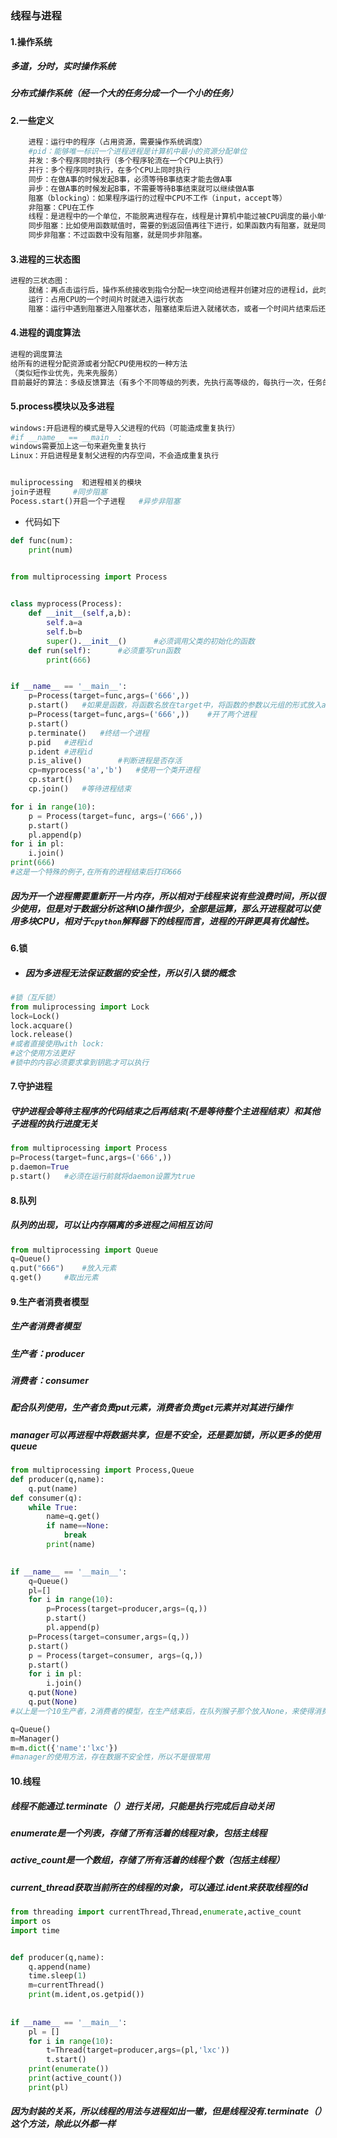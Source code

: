 ### 线程与进程

#### 1.操作系统

##### 		多道，分时，实时操作系统

##### 		分布式操作系统（经一个大的任务分成一个一个小的任务）

#### 2.一些定义

```python
	进程：运行中的程序（占用资源，需要操作系统调度）
	#pid：能够唯一标识一个进程进程是计算机中最小的资源分配单位
	并发：多个程序同时执行（多个程序轮流在一个CPU上执行）
	并行：多个程序同时执行，在多个CPU上同时执行
	同步：在做A事的时候发起B事，必须等待B事结束才能去做A事
	异步：在做A事的时候发起B事，不需要等待B事结束就可以继续做A事
	阻塞（blocking）：如果程序运行的过程中CPU不工作（input，accept等）
	非阻塞：CPU在工作
	线程：是进程中的一个单位，不能脱离进程存在，线程是计算机中能过被CPU调度的最小单位。
	同步阻塞：比如使用函数赋值时，需要的到返回值再往下进行，如果函数内有阻塞，就是同步阻塞。
	同步非阻塞：不过函数中没有阻塞，就是同步非阻塞。
```

#### 3.进程的三状态图

```python
进程的三状态图：
	就绪：再点击运行后，操作系统接收到指令分配一块空间给进程并创建对应的进程id，此时进入就绪状态。（等待CPU）
	运行：占用CPU的一个时间片时就进入运行状态
	阻塞：运行中遇到阻塞进入阻塞状态，阻塞结束后进入就绪状态，或者一个时间片结束后还没运行结束，也就如就绪状态。（直到运行结束，结束进程）
```

#### 4.进程的调度算法

```python
进程的调度算法
给所有的进程分配资源或者分配CPU使用权的一种方法
（类似短作业优先，先来先服务）
目前最好的算法：多级反馈算法（有多个不同等级的列表，先执行高等级的，每执行一次，任务的等级就下降。等级越低的进程分到的时间片越大，但是在这个过程中，一旦有高等级的优先级出现，就将低等级的任务放下，先执行高等级的）
```

#### 5.process模块以及多进程

```python
windows:开启进程的模式是导入父进程的代码（可能造成重复执行）
#if __name__ == __main__:
windows需要加上这一句来避免重复执行
Linux：开启进程是复制父进程的内存空间，不会造成重复执行


muliprocessing  和进程相关的模块
join子进程		#同步阻塞
Pocess.start()开启一个子进程	#异步非阻塞


```

+ 代码如下

```python
def func(num):
    print(num)
    

from multiprocessing import Process


class myprocess(Process):
    def __init__(self,a,b):
        self.a=a
        self.b=b
        super().__init__()		#必须调用父类的初始化的函数
    def run(self):		#必须重写run函数
        print(666)


if __name__ == '__main__':
    p=Process(target=func,args=('666',))
    p.start()	#如果是函数，将函数名放在target中，将函数的参数以元组的形式放入args中
    p=Process(target=func,args=('666',))	#开了两个进程
    p.start()
    p.terminate()	#终结一个进程
    p.pid	#进程id
    p.ident	#进程id
    p.is_alive()		#判断进程是否存活
    cp=myprocess('a','b')	#使用一个类开进程
    cp.start()
    cp.join()	#等待进程结束
```

```python
for i in range(10):
    p = Process(target=func, args=('666',))
    p.start()
    pl.append(p)
for i in pl:
    i.join()
print(666)
#这是一个特殊的例子,在所有的进程结束后打印666
```

##### 因为开一个进程需要重新开一片内存，所以相对于线程来说有些浪费时间，所以很少使用，但是对于数据分析这种I\O操作很少，全部是运算，那么开进程就可以使用多块CPU，相对于`cpython`解释器下的线程而言，进程的开辟更具有优越性。

#### 6.锁

+ ##### 因为多进程无法保证数据的安全性，所以引入锁的概念

```python
#锁（互斥锁）
from muliprocessing import Lock
lock=Lock()
lock.acquare()
lock.release()
#或者直接使用with lock:
#这个使用方法更好
#锁中的内容必须要求拿到钥匙才可以执行
```

#### 7.守护进程

##### 守护进程会等待主程序的代码结束之后再结束(不是等待整个主进程结束）和其他子进程的执行进度无关

```python
from multiprocessing import Process
p=Process(target=func,args=('666',))
p.daemon=True
p.start()	#必须在运行前就将daemon设置为true

```

#### 8.队列

##### 队列的出现，可以让内存隔离的多进程之间相互访问

```python
from multiprocessing import Queue
q=Queue()
q.put("666")	#放入元素	
q.get()		#取出元素
```

#### 9.生产者消费者模型

##### 生产者消费者模型

##### 生产者：producer

##### 消费者：consumer

##### 配合队列使用，生产者负责put元素，消费者负责get元素并对其进行操作

##### manager可以再进程中将数据共享，但是不安全，还是要加锁，所以更多的使用queue

```python
from multiprocessing import Process,Queue
def producer(q,name):
    q.put(name)
def consumer(q):
    while True:
        name=q.get()
        if name==None:
            break
        print(name)
        

if __name__ == '__main__':
    q=Queue()
    pl=[]
    for i in range(10):
        p=Process(target=producer,args=(q,))
        p.start()
        pl.append(p)
    p=Process(target=consumer,args=(q,))
    p.start()
    p = Process(target=consumer, args=(q,))
    p.start()
    for i in pl:
        i.join()
    q.put(None)
    q.put(None)
#以上是一个10生产者，2消费者的模型，在生产结束后，在队列猴子那个放入None，来使得消费者的函数结束，这个方法可以使生产者的效率最大化，队列中的数据存在安全性，基于lock完成
```

```python
q=Queue()
m=Manager()
m=m.dict({'name':'lxc'})
#manager的使用方法，存在数据不安全性，所以不是很常用
```

#### 10.线程

##### 线程不能通过.terminate（）进行关闭，只能是执行完成后自动关闭

##### enumerate是一个列表，存储了所有活着的线程对象，包括主线程

##### active_count是一个数组，存储了所有活着的线程个数（包括主线程）

##### current_thread获取当前所在的线程的对象，可以通过.ident来获取线程的id

```python
from threading import currentThread,Thread,enumerate,active_count
import os
import time


def producer(q,name):
    q.append(name)
    time.sleep(1)
    m=currentThread()
    print(m.ident,os.getpid())
    
    
if __name__ == '__main__':
    pl = []
    for i in range(10):
        t=Thread(target=producer,args=(pl,'lxc'))
        t.start()
    print(enumerate())
    print(active_count())
    print(pl)
```

##### 因为封装的关系，所以线程的用法与进程如出一辙，但是线程没有.terminate（）这个方法，除此以外都一样